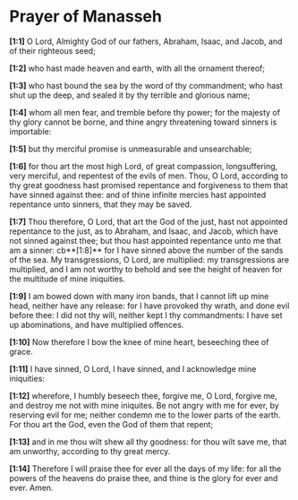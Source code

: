 # Prayer of Manasseh



**[1:1]** O Lord, Almighty God of our fathers, Abraham, Isaac, and Jacob, and of their righteous seed; 

**[1:2]** who hast made heaven and earth, with all the ornament thereof; 

**[1:3]** who hast bound the sea by the word of thy commandment; who hast shut up the deep, and sealed it by thy terrible and glorious name;

**[1:4]** whom all men fear, and tremble before thy power; for the majesty of thy glory cannot be borne, and thine angry threatening toward sinners is importable: 

**[1:5]** but thy merciful promise is unmeasurable and unsearchable; 

**[1:6]** for thou art the most high Lord, of great compassion, longsuffering, very merciful, and repentest of the evils of men. Thou, O Lord, according to thy great goodness hast promised repentance and forgiveness to them that have sinned against thee: and of thine infinite mercies hast appointed repentance unto sinners, that they may be saved. 

**[1:7]** Thou therefore, O Lord, that art the God of the just, hast not appointed repentance to the just, as to Abraham, and Isaac, and Jacob, which have not sinned against thee; but thou hast appointed repentance unto me that am a sinner: cb**[1:8]** for I have sinned above the number of the sands of the sea. My transgressions, O Lord, are multiplied: my transgressions are multiplied, and I am not worthy to behold and see the height of heaven for the multitude of mine iniquities. 

**[1:9]** I am bowed down with many iron bands, that I cannot lift up mine head, neither have any release: for I have provoked thy wrath, and done evil before thee: I did not thy will, neither kept I thy commandments: I have set up abominations, and have multiplied offences. 

**[1:10]** Now therefore I bow the knee of mine heart, beseeching thee of grace. 

**[1:11]** I have sinned, O Lord, I have sinned, and I acknowledge mine iniquities: 

**[1:12]** wherefore, I humbly beseech thee, forgive me, O Lord, forgive me, and destroy me not with mine iniquites. Be not angry with me for ever, by reserving evil for me; neither condemn me to the lower parts of the earth. For thou art the God, even the God of them that repent; 

**[1:13]** and in me thou wilt shew all thy goodness: for thou wilt save me, that am unworthy, according to thy great mercy. 

**[1:14]** Therefore I will praise thee for ever all the days of my life: for all the powers of the heavens do praise thee, and thine is the glory for ever and ever. Amen.

